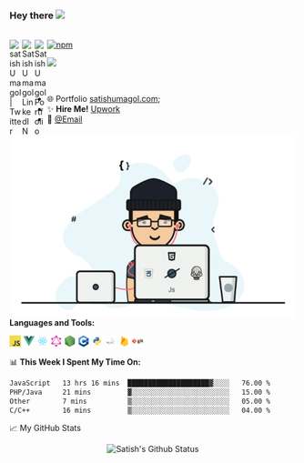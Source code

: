 ### Hey there <img src="https://media.giphy.com/media/hvRJCLFzcasrR4ia7z/giphy.gif" width="25px">
<br>
<a href="https://twitter.com/umagolsatish">
  <img align="left" alt="satish Umagol | Twitter" width="22px" src="https://raw.githubusercontent.com/peterthehan/peterthehan/master/assets/twitter.svg" />
</a>
<a href="https://www.linkedin.com/in/satish-umagol-73b623172/">
  <img align="left" alt="Satish Umagol LinkedIN" width="22px" src="https://raw.githubusercontent.com/peterthehan/peterthehan/master/assets/linkedin.svg" />
</a>
<a href="https://umagol.github.io/">
  <img align="left" alt="Satish Umagol Portfolio" width="22px" src="https://raw.githubusercontent.com/peterthehan/peterthehan/master/assets/github.svg" />
</a>
  <a href="https://www.npmjs.com/~satishumagol">
  <img alt="npm" title="npm" height="32" width="32" src="https://raw.githubusercontent.com/peterthehan/peterthehan/master/assets/npm.svg">
</a>

![](https://visitor-badge.glitch.me/badge?page_id=umagol.umagol)

<br>

 <img align="right" alt="GIF" src="https://raw.githubusercontent.com/umagol/umagol/master/1*IRGHmiGsa16stedQvIaZfw.gif?raw=true" width="500" height="320" />


- 🌐 Portfolio [satishumagol.com](https://umagol.github.io);
- ✨ **Hire Me!** [Upwork](https://www.upwork.com/o/profiles/users/~01687c64ac9c54de20/)
- 📝 [@Email](umagol97@gmail.com)

**Languages and Tools:**  

<code><img height="20" src="https://raw.githubusercontent.com/github/explore/80688e429a7d4ef2fca1e82350fe8e3517d3494d/topics/javascript/javascript.png"></code>
<code><img height="20" src="https://raw.githubusercontent.com/github/explore/80688e429a7d4ef2fca1e82350fe8e3517d3494d/topics/vue/vue.png"></code>
<code><img height="20" src="https://raw.githubusercontent.com/github/explore/80688e429a7d4ef2fca1e82350fe8e3517d3494d/topics/react/react.png"></code>
<code><img height="20" src="https://raw.githubusercontent.com/github/explore/5c058a388828bb5fde0bcafd4bc867b5bb3f26f3/topics/graphql/graphql.png"></code>
<code><img height="20" src="https://raw.githubusercontent.com/github/explore/80688e429a7d4ef2fca1e82350fe8e3517d3494d/topics/nodejs/nodejs.png"></code>
<code><img height="20" src="https://raw.githubusercontent.com/github/explore/80688e429a7d4ef2fca1e82350fe8e3517d3494d/topics/cpp/cpp.png"></code>
<code><img height="20" src="https://raw.githubusercontent.com/github/explore/80688e429a7d4ef2fca1e82350fe8e3517d3494d/topics/python/python.png"></code>
<code><img height="20" src="https://raw.githubusercontent.com/github/explore/80688e429a7d4ef2fca1e82350fe8e3517d3494d/topics/mysql/mysql.png"></code>
<code><img height="20" src="https://raw.githubusercontent.com/github/explore/80688e429a7d4ef2fca1e82350fe8e3517d3494d/topics/firebase/firebase.png"></code>
<code><img height="20" src="https://raw.githubusercontent.com/github/explore/80688e429a7d4ef2fca1e82350fe8e3517d3494d/topics/git/git.png"></code>

📊 **This Week I Spent My Time On:**
<!--START_SECTION:waka-->
```text
JavaScript   13 hrs 16 mins  ████████████████████▓░░░░   76.00 % 
PHP/Java     21 mins         ▓░░░░░░░░░░░░░░░░░░░░░░░░   15.00 % 
Other        7 mins          ▒░░░░░░░░░░░░░░░░░░░░░░░░   05.00 % 
C/C++        16 mins         ▒░░░░░░░░░░░░░░░░░░░░░░░░   04.00 % 
```
<!--END_SECTION:waka-->




📈 My GitHub Stats

<p align="center"> <img src="https://github-readme-stats.codestackr.vercel.app/api?username=umagol&show_icons=true&theme=gotham" alt="Satish's Github Status"/>


